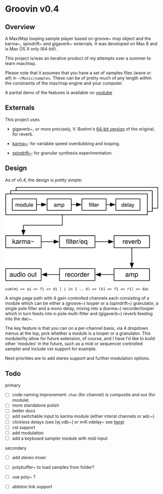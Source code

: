 # Groovin v0.4

## Overview

A Max/Msp looping sample player based on groove~ msp object and the karma~, spindrift~ and gigaverb~ externals. It was developed on Max 8 and is Max OS X only (64-bit).

This project is/was an iterative product of my attempts over a summer to learn max/msp.

Please note that it assumes that you have a set of samples files (wave or aif) in `~/Music/samples`. These can be of pretty much of any length within the constraints of the max/msp engine and your computer.

A partial demo of the features is available on [youtube](https://youtu.be/sKZO_4qYpj0)


## Externals

This project uses 

- gigaverb~, or more precisely, V. Boehm's [64-bit version](https://github.com/v7b1/gigaverb) of the original, for reverb.

- [karma~](https://cycling74.com/tools/karma-samplerlooper-external): for variabile speed overdubbing and looping.

- [spindrift~](http://www.michaelnorris.info/software/spindrift): for granular synthesis experimentation. 


## Design

As of v0.4, the design is pretty simple:


![overview](media/groovin.svg)


	sum(mi => ai => fi => di | i in 1 .. 4) => (k1 => f1 => r1) => dac


A single page path with 4 gain-controlled channels each consisting of a module which can be either a (groove~) looper  or a (spindrift~) granulator, a single pole filter and a mono delay, mixing into a (karma~) recorder/looper which in turn feeds into n-pole multi-filter and (gigaverb~) reverb feeding into the dac~.

The key feature is that you can on a per-channel basis, via 4 dropdown menus at the top, pick whether a module is a looper or a granulator. This modularilty allow for future extension, of course, and I have I'd like to build other 'modules' in the future, such as a midi or sequencer controlled sampler and include vst-support for example. 

Next priorities are to add stereo support and further modulation options. 


## Todo

primary

- [ ] code naming improvement: `chan` (for channel) is composite and `mod` (for module)
- [ ] more standalone polish
- [ ] better docs
- [ ] add switchable input to karma module (either interal channels or adc~)
- [ ] clickless delays (see [ej.vdb~] or m4l.vdelay~ see [here](https://cycling74.com/forums/interpolating-delay/))
- [ ] vst support
- [ ] add modulation
- [ ] add a keyboard sampler module with midi input

secondary

- [ ] add stereo mixer
- [ ] polybuffer~ to load samples from folder?
- [ ] use poly~ ?
- [ ] ableton link support


